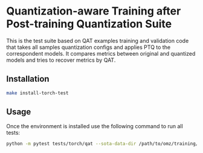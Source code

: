 # Quantization-aware Training after Post-training Quantization Suite

This is the test suite based on QAT examples training and validation code that takes all samples quantization configs and applies PTQ to the correspondent models. It compares metrics between original and quantized models and tries to recover metrics by QAT.

## Installation

```bash
make install-torch-test
```

## Usage

Once the environment is installed use the following command to run all tests:

```bash
python -m pytest tests/torch/qat --sota-data-dir /path/to/omz/training/datasets --sota-checkpoints-dir /path/to/compression_training_baselines
```
